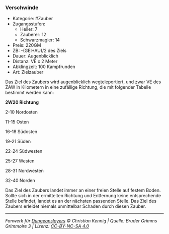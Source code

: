 ### Verschwinde

- Kategorie: #Zauber
- Zugangsstufen:
  - Heiler: 7
  - Zauberer: 12
  - Schwarzmagier: 14
- Preis: 220GM
- ZB: -(GEI+AU)/2 des Ziels
- Dauer: Augenblicklich
- Distanz: VE x 2 Meter
- Abklingzeit: 100 Kampfrunden
- Art: Zielzauber

Das Ziel des Zaubers wird augenblicklich wegteleportiert, und zwar VE des ZAW in Kilometern in eine zufällige Richtung, die mit folgender Tabelle bestimmt werden kann:

<b>2W20 Richtung</b>

2-10 Nordosten

11-15 Osten

16-18 Südosten

19-21 Süden

22-24 Südwesten

25-27 Westen

28-31 Nordwesten

32-40 Norden

Das Ziel des Zaubers landet immer an einer freien Stelle auf festem Boden. Sollte sich in der ermittelten Richtung und Entfernung keine entsprechende Stelle befindet, landet es an der nächsten passenden Stelle. Das Ziel des Zaubers erleidet niemals unmittelbar Schaden durch diesen Zauber.

---

_Fanwerk für [Dungeonslayers](https://www.dungeonslayers.net/) © Christian Kennig | Quelle: Bruder Grimms Grimmoire 3 | Lizenz: [CC-BY-NC-SA 4.0](https://creativecommons.org/licenses/by-nc-sa/4.0/deed.de)_
